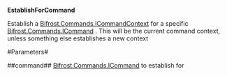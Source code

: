 **EstablishForCommand**

Establish a [Bifrost.Commands.ICommandContext](Bifrost.Commands.ICommandContext) for a specific [Bifrost.Commands.ICommand](Bifrost.Commands.ICommand) .
            This will be the current command context, unless something else establishes a new context

#Parameters#


##command##
[Bifrost.Commands.ICommand](Bifrost.Commands.ICommand) to establish for
